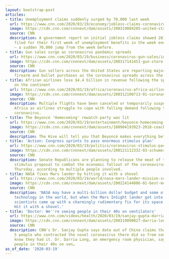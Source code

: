 ```yaml
---
layout: bootstrap-post
articles:
- title: Unemployment claims suddenly surged by 70,000 last week
  url: https://www.cnn.com/2020/03/19/economy/jobless-claims-coronavirus/index.html
  image: https://cdn.cnn.com/cnnnext/dam/assets/200319084205-united-states-unemployment-coronavirus-0318-super-tease.jpg
  source: CNN
  description: A government report on initial jobless claims showed 281,000 Americans
    filed for their first week of unemployment benefits in the week ending March 14
    — a sudden 70,000 jump from the week before.
- title: Gun sales surge as coronavirus pandemic spreads
  url: https://www.cnn.com/2020/03/19/business/coronavirus-gun-sales/index.html
  image: https://cdn.cnn.com/cnnnext/dam/assets/200317141451-gun-store-line-culver-city-0315-super-tease.jpg
  source: CNN
  description: Gun sellers across the United States are reporting major spikes in
    firearm and bullet purchases as the coronavirus spreads across the country.
- title: African airlines lose $4.4 billion in revenue following the spread of coronavirus
    on the continent
  url: https://www.cnn.com/2020/03/19/africa/coronavirus-africa-airlines/index.html
  image: https://cdn.cnn.com/cnnnext/dam/assets/200312100713-01-coronavirus-uganda-airport-0303-super-tease.jpg
  source: CNN
  description: Multiple flights have been canceled or temporarily suspended across
    Africa as airlines struggle to cope with falling demand following the spread of
    coronavirus.
- title: The Beyoncé 'Homecoming' rewatch party was lit
  url: https://www.cnn.com/2020/03/19/entertainment/beyonce-homecoming-watch-trnd/index.html
  image: https://cdn.cnn.com/cnnnext/dam/assets/180904193923-2018-coachella-valley-music-and-arts-festival---weekend-1---day-2-super-tease.jpg
  source: CNN
  description: The Hive will tell you that Beyoncé makes everything better.
- title: 'Action: Congress sprints to pass enormous stimulus plan'
  url: https://www.cnn.com/2020/03/19/politics/coronavirus-stimulus-package-state-of-play/index.html
  image: https://cdn.cnn.com/cnnnext/dam/assets/200121112332-03-schumer-0121-super-tease.jpg
  source: CNN
  description: Senate Republicans are planning to release the meat of their $1 trillion-plus
    stimulus proposal to combat the economic fallout of the coronavirus pandemic on
    Thursday, according to multiple people involved.
- title: NASA fixes Mars lander by hitting it with a shovel
  url: https://www.cnn.com/2020/03/19/world/nasa-mars-lander-mission-scli-intl-scn/index.html
  image: https://cdn.cnn.com/cnnnext/dam/assets/200224144006-01-best-moments-on-mars-update-super-tease.jpg
  source: CNN
  description: 'NASA may have a multi-billion dollar budget and some of the most advanced
    technology in the world, but when the Mars InSight lander got into a spot of bother,
    scientists came up with a charmingly rudimentary fix for its space technology:
    Hit it with a shovel.'
- title: 'Doctor: We''re seeing people in their 40s on ventilators'
  url: https://www.cnn.com/videos/health/2020/03/19/sanjay-gupta-darria-long-coronavirus-ventilators-newday-vpx.cnn
  image: https://cdn.cnn.com/cnnnext/dam/assets/200319090027-darria-long-new-day-super-tease.jpg
  source: CNN
  description: CNN's Dr. Sanjay Gupta says data out of China claims that 4 out of
    5 people who contracted the novel coronavirus there did so from someone who didn't
    know they had it. Dr. Darria Long, an emergency room physician, says she is seeing
    people in their 40s on ven…
as_of_date: '2020-03-19'
---
```


